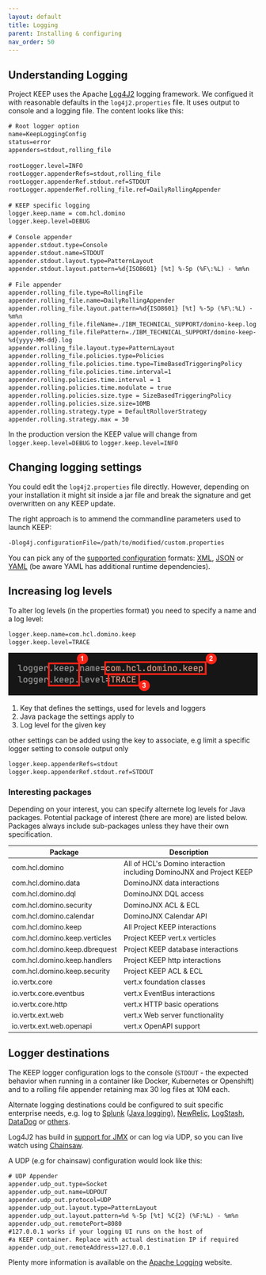 ```yaml
---
layout: default
title: Logging
parent: Installing & configuring
nav_order: 50
---
```


## Understanding Logging

Project KEEP uses the Apache [Log4J2](https://logging.apache.org/log4j/2.x/) logging framework. We configued it with reasonable defaults in the `log4j2.properties` file. It uses output to console and a logging file. The content looks like this:

```properties
# Root logger option
name=KeepLoggingConfig
status=error
appenders=stdout,rolling_file

rootLogger.level=INFO
rootLogger.appenderRefs=stdout,rolling_file
rootLogger.appenderRef.stdout.ref=STDOUT
rootLogger.appenderRef.rolling_file.ref=DailyRollingAppender

# KEEP specific logging
logger.keep.name = com.hcl.domino
logger.keep.level=DEBUG

# Console appender
appender.stdout.type=Console
appender.stdout.name=STDOUT
appender.stdout.layout.type=PatternLayout
appender.stdout.layout.pattern=%d{ISO8601} [%t] %-5p (%F\:%L) - %m%n

# File appender
appender.rolling_file.type=RollingFile
appender.rolling_file.name=DailyRollingAppender
appender.rolling_file.layout.pattern=%d{ISO8601} [%t] %-5p (%F\:%L) - %m%n
appender.rolling_file.fileName=./IBM_TECHNICAL_SUPPORT/domino-keep.log
appender.rolling_file.filePattern=./IBM_TECHNICAL_SUPPORT/domino-keep-%d{yyyy-MM-dd}.log
appender.rolling_file.layout.type=PatternLayout
appender.rolling_file.policies.type=Policies
appender.rolling_file.policies.time.type=TimeBasedTriggeringPolicy
appender.rolling_file.policies.time.interval=1
appender.rolling.policies.time.interval = 1
appender.rolling.policies.time.modulate = true
appender.rolling.policies.size.type = SizeBasedTriggeringPolicy
appender.rolling.policies.size.size=10MB
appender.rolling.strategy.type = DefaultRolloverStrategy
appender.rolling.strategy.max = 30

```

In the production version the KEEP value will change from `logger.keep.level=DEBUG` to `logger.keep.level=INFO`

## Changing logging settings

You could edit the `log4j2.properties` file directly. However, depending on your installation it might sit inside a jar file and break the signature and get overwritten on any KEEP update.

The right approach is to ammend the commandline parameters used to launch KEEP:

```bash
-Dlog4j.configurationFile=/path/to/modified/custom.properties
```

You can pick any of the [supported configuration](https://logging.apache.org/log4j/2.x/manual/configuration.html) formats: [XML](https://logging.apache.org/log4j/2.x/manual/configuration.html#XML), [JSON](https://logging.apache.org/log4j/2.x/manual/configuration.html#JSON) or [YAML](https://logging.apache.org/log4j/2.x/manual/configuration.html#YAML) (be aware YAML has additional runtime dependencies).

## Increasing log levels

To alter log levels (in the properties format) you need to specify a name and a log level:

```properties
logger.keep.name=com.hcl.domino.keep
logger.keep.level=TRACE
```

![DebugSettings](../assets/images/debugSettings.png)

1. Key that defines the settings, used for levels and loggers
2. Java package the settings apply to
3. Log level for the given key

other settings can be added using the key to associate, e.g limit a specific logger setting to console output only

```properties
logger.keep.appenderRefs=stdout
logger.keep.appenderRef.stdout.ref=STDOUT
```

### Interesting packages

Depending on your interest, you can specify alternete log levels for Java packages. Potential package of interest (there are more) are listed below. Packages always include sub-packages unless they have their own specification.

| Package                       | Description                                                          |
| ----------------------------- | -------------------------------------------------------------------- |
| com.hcl.domino                | All of HCL's Domino interaction including DominoJNX and Project KEEP |
| com.hcl.domino.data           | DominoJNX data interactions                                          |
| com.hcl.domino.dql            | DominoJNX DQL access                                                 |
| com.hcl.domino.security       | DominoJNX ACL & ECL                                                  |
| com.hcl.domino.calendar       | DominoJNX Calendar API                                               |
| com.hcl.domino.keep           | All Project KEEP interactions                                        |
| com.hcl.domino.keep.verticles | Project KEEP vert.x verticles                                        |
| com.hcl.domino.keep.dbrequest | Project KEEP database interactions                                   |
| com.hcl.domino.keep.handlers  | Project KEEP http interactions                                       |
| com.hcl.domino.keep.security  | Project KEEP ACL & ECL                                               |
| io.vertx.core                 | vert.x foundation classes                                            |
| io.vertx.core.eventbus        | vert.x EventBus interactions                                         |
| io.vertx.core.http            | vert.x HTTP basic operations                                         |
| io.vertx.ext.web              | vert.x Web server functionality                                      |
| io.vertx.ext.web.openapi      | vert.x OpenAPI support                                               |

## Logger destinations

The KEEP logger configuration logs to the console (`STDOUT` - the expected behavior when running in a container like Docker, Kubernetes or Openshift) and to a rolling file appender retaining max 30 log files at 10M each.

Alternate logging destinations could be configured to suit specific enterprise needs, e.g. log to [Splunk](https://www.splunk.com/) ([Java logging](https://dev.splunk.com/enterprise/docs/devtools/java/logging-java/)), [NewRelic](https://newrelic.com/products/log-management), [LogStash](https://www.elastic.co/logstash/), [DataDog](https://www.datadoghq.com/dg/logs/log-management/) or [others](https://stackify.com/best-log-management-tools/).

Log4J2 has build in [support for JMX](https://logging.apache.org/log4j/2.x/manual/jmx.html#ClientGUI) or can log via UDP, so you can live watch using [Chainsaw](https://logging.apache.org/chainsaw/2.x/).

A UDP (e.g for chainsaw) configuration would look like this:

```properties
# UDP Appender
appender.udp_out.type=Socket
appender.udp_out.name=UDPOUT
appender.udp_out.protocol=UDP
appender.udp_out.layout.type=PatternLayout
appender.udp_out.layout.pattern=%d %-5p [%t] %C{2} (%F:%L) - %m%n
appender.udp_out.remotePort=8080
#127.0.0.1 works if your logging UI runs on the host of
#a KEEP container. Replace with actual destination IP if required
appender.udp_out.remoteAddress=127.0.0.1
```

Plenty more information is available on the [Apache Logging](https://logging.apache.org/log4j/2.x/index.html) website.
